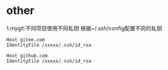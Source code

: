 # other
1.mygit:不同项目使用不同私钥
    根据~/.ssh/config配置不同的私钥
```
Host gitee.com
IdentityFile /xxxxx/.ssh/id_rsa

Host github.com
IdentityFile /xxxxx/.ssh/id_rsa
```
